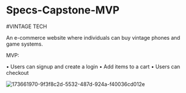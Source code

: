 # Specs-Capstone-MVP

#VINTAGE TECH 

An e-commerce website where individuals can buy vintage phones and game systems.


MVP:

• Users can signup and create a login
• Add items to a cart
• Users can checkout

![173661970-9f3f8c2d-5532-487d-924a-f40036cd012e](https://user-images.githubusercontent.com/97458251/175577987-0640a6ae-815f-4108-a09b-14588c9090b4.png)
